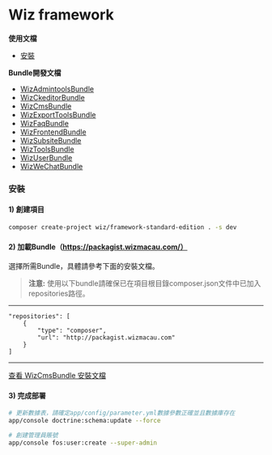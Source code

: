 Wiz framework
===================

**使用文檔**

* [安裝](#installation)

**Bundle開發文檔**

* [WizAdmintoolsBundle](https://github.com/wizmacau/framework-standard-edition/blob/master/app/Resources/doc/develop/admintools-bundle.md)
* [WizCkeditorBundle](https://github.com/wizmacau/framework-standard-edition/blob/master/app/Resources/doc/develop/ckeditor-bundle.md)
* [WizCmsBundle](https://github.com/wizmacau/framework-standard-edition/blob/master/app/Resources/doc/develop/cms-bundle.md)
* [WizExportToolsBundle](https://github.com/wizmacau/framework-standard-edition/blob/master/app/Resources/doc/develop/export-tools-bundle.md)
* [WizFaqBundle](https://github.com/wizmacau/framework-standard-edition/blob/master/app/Resources/doc/develop/faq-bundle.md)
* [WizFrontendBundle](https://github.com/wizmacau/framework-standard-edition/blob/master/app/Resources/doc/develop/frontend-bundle.md)
* [WizSubsiteBundle](https://github.com/wizmacau/framework-standard-edition/blob/master/app/Resources/doc/develop/subsite-bundle.md)
* [WizToolsBundle](https://github.com/wizmacau/framework-standard-edition/blob/master/app/Resources/doc/develop/tools-bundle.md)
* [WizUserBundle](https://github.com/wizmacau/framework-standard-edition/blob/master/app/Resources/doc/develop/user-bundle.md)
* [WizWeChatBundle](https://github.com/wizmacau/framework-standard-edition/blob/master/app/Resources/doc/develop/we-chat-bundle.md)

<a name="installation"></a>

### 安裝

#### 1) 創建項目

```bash
composer create-project wiz/framework-standard-edition . -s dev
```

#### 2) 加載Bundle（https://packagist.wizmacau.com/）

選擇所需Bundle，具體請參考下面的安裝文檔。

> **注意:**
> 使用以下bundle請確保已在項目根目錄composer.json文件中已加入repositories路徑。

----------

    "repositories": [
        {
            "type": "composer",
            "url": "http://packagist.wizmacau.com"
        }
    ]
    
----------

[查看 WizCmsBundle 安裝文檔](https://github.com/wizmacau/framework-standard-edition/blob/master/app/Resources/doc/install/cms-bundle.md)

#### 3) 完成部署

```bash
# 更新數據表，請確定app/config/parameter.yml數據參數正確並且數據庫存在
app/console doctrine:schema:update --force

# 創建管理員賬號
app/console fos:user:create --super-admin
```

